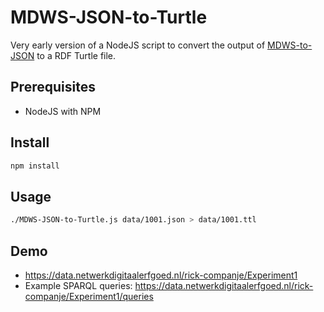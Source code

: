 # MDWS-JSON-to-Turtle
Very early version of a NodeJS script to convert the output of [MDWS-to-JSON](https://github.com/hetutrechtsarchief/MDWS-to-JSON) to a RDF Turtle file.

## Prerequisites
* NodeJS with NPM

## Install
```bash
npm install
```

## Usage
```bash
./MDWS-JSON-to-Turtle.js data/1001.json > data/1001.ttl
```

## Demo
* https://data.netwerkdigitaalerfgoed.nl/rick-companje/Experiment1
* Example SPARQL queries: https://data.netwerkdigitaalerfgoed.nl/rick-companje/Experiment1/queries